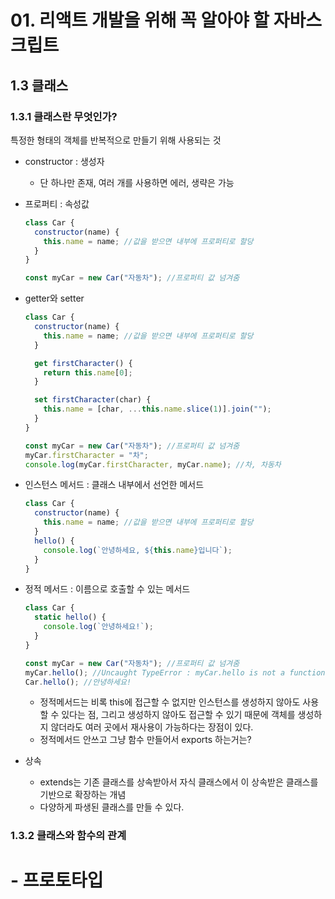 # 01. 리액트 개발을 위해 꼭 알아야 할 자바스크립트

## 1.3 클래스

### 1.3.1 클래스란 무엇인가?

특정한 형태의 객체를 반복적으로 만들기 위해 사용되는 것

- constructor : 생성자
  - 단 하나만 존재, 여러 개를 사용하면 에러, 생략은 가능
- 프로퍼티 : 속성값

  ```javascript
  class Car {
    constructor(name) {
      this.name = name; //값을 받으면 내부에 프로퍼티로 할당
    }
  }

  const myCar = new Car("자동차"); //프로퍼티 값 넘겨줌
  ```

- getter와 setter

  ```javascript
  class Car {
    constructor(name) {
      this.name = name; //값을 받으면 내부에 프로퍼티로 할당
    }

    get firstCharacter() {
      return this.name[0];
    }

    set firstCharacter(char) {
      this.name = [char, ...this.name.slice(1)].join("");
    }
  }

  const myCar = new Car("자동차"); //프로퍼티 값 넘겨줌
  myCar.firstCharacter = "차";
  console.log(myCar.firstCharacter, myCar.name); //차, 차동차
  ```

- 인스턴스 메서드 : 클래스 내부에서 선언한 메서드
  ```javascript
  class Car {
    constructor(name) {
      this.name = name; //값을 받으면 내부에 프로퍼티로 할당
    }
    hello() {
      console.log(`안녕하세요, ${this.name}입니다`);
    }
  }
  ```
- 정적 메서드 : 이름으로 호출할 수 있는 메서드

  ```javascript
  class Car {
    static hello() {
      console.log(`안녕하세요!`);
    }
  }

  const myCar = new Car("자동차"); //프로퍼티 값 넘겨줌
  myCar.hello(); //Uncaught TypeError : myCar.hello is not a function
  Car.hello(); //안녕하세요!
  ```

  - 정적메서드는 비록 this에 접근할 수 없지만 인스턴스를 생성하지 않아도 사용할 수 있다는 점, 그리고 생성하지 않아도 접근할 수 있기 때문에 객체를 생성하지 않더라도 여러 곳에서 재사용이 가능하다는 장점이 있다.
  - 정적메서드 안쓰고 그냥 함수 만들어서 exports 하는거는?

- 상속
  - extends는 기존 클래스를 상속받아서 자식 클래스에서 이 상속받은 클래스를 기반으로 확장하는 개념
  - 다양하게 파생된 클래스를 만들 수 있다.

### 1.3.2 클래스와 함수의 관계

# - 프로토타입
